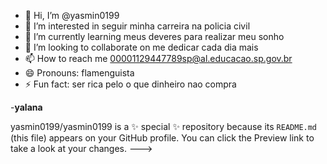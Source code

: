- 👋 Hi, I’m @yasmin0199
- 👀 I’m interested in seguir minha carreira na policia civil
- 🌱 I’m currently learning meus deveres para realizar meu sonho
- 💞️ I’m looking to collaborate on me dedicar cada dia mais
- 📫 How to reach me 00001129447789sp@al.educacao.sp.gov.br
- 😄 Pronouns: flamenguista
- ⚡ Fun fact: ser rica pelo o que dinheiro nao compra

-**yalana**


yasmin0199/yasmin0199 is a ✨ special ✨ repository because its `README.md` (this file) appears on your GitHub profile.
You can click the Preview link to take a look at your changes.
--->
